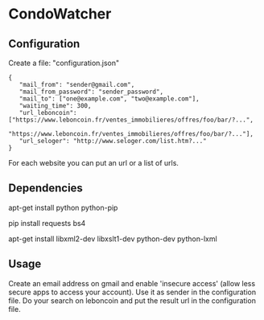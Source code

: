 # CondoWatcher

Configuration
-------------

Create a file: "configuration.json"

```
{
   "mail_from": "sender@gmail.com",
   "mail_from_password": "sender_password",
   "mail_to": ["one@example.com", "two@example.com"],
   "waiting_time": 300,
   "url_leboncoin": ["https://www.leboncoin.fr/ventes_immobilieres/offres/foo/bar/?...",
                     "https://www.leboncoin.fr/ventes_immobilieres/offres/foo/bar/?..."],
   "url_seloger": "http://www.seloger.com/list.htm?..."
}
```

For each website you can put an url or a list of urls.

Dependencies
------------

apt-get install python python-pip

pip install requests bs4

apt-get install libxml2-dev libxslt1-dev python-dev python-lxml

Usage
-----
Create an email address on gmail and enable 'insecure access' (allow less secure apps to access your account).
Use it as sender in the configuration file.
Do your search on leboncoin and put the result url in the configuration file.
